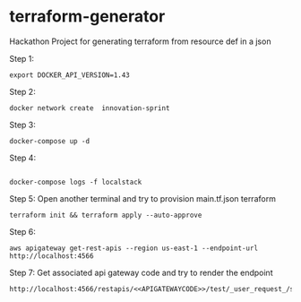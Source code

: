 # terraform-generator
Hackathon Project for generating terraform from resource def in a json

Step 1:
```
export DOCKER_API_VERSION=1.43
```

Step 2:
```
docker network create  innovation-sprint
```

Step 3:
```
docker-compose up -d
```

Step 4:
```

docker-compose logs -f localstack
```

Step 5:
Open another terminal and try to provision main.tf.json terraform
```
terraform init && terraform apply --auto-approve
```

Step 6:

```
aws apigateway get-rest-apis --region us-east-1 --endpoint-url http://localhost:4566
```


Step 7:
Get associated api gateway code and try to render the endpoint

```
http://localhost:4566/restapis/<<APIGATEWAYCODE>>/test/_user_request_/sample
```